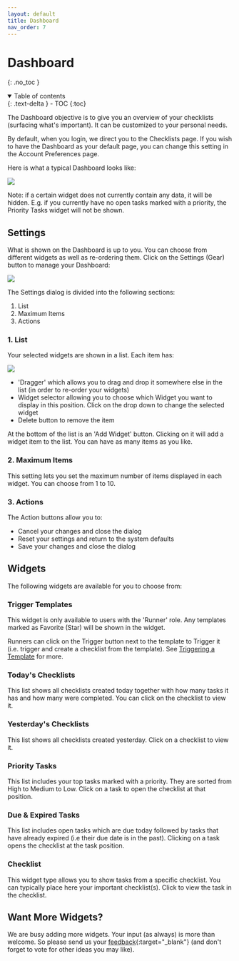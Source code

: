 ```yaml
---
layout: default
title: Dashboard
nav_order: 7
---
```


# Dashboard

{: .no_toc }

<details open markdown="block">
  <summary>
    Table of contents
  </summary>
  {: .text-delta }
- TOC
{:toc}
</details>

The Dashboard objective is to give you an overview of your checklists (surfacing what's important). It can be customized to your personal needs.

By default, when you login, we direct you to the Checklists page. If you wish to have the Dashboard as your default page, you can change this setting in the Account Preferences page.

Here is what a typical Dashboard looks like:

![](/assets/images/dashboard/dashboard.png)

Note: if a certain widget does not currently contain any data, it will be hidden. E.g. if you currently have no open tasks marked with a priority, the Priority Tasks widget will not be shown.

## Settings

What is shown on the Dashboard is up to you. You can choose from different widgets as well as re-ordering them. Click on the Settings (Gear) button to manage your Dashboard:

![](/assets/images/dashboard/dashboard-settings.png)

The Settings dialog is divided into the following sections:

1. List
2. Maximum Items
3. Actions

### 1. List

Your selected widgets are shown in a list. Each item has:

![](/assets/images/dashboard/dashboard-widget-setting.png)

- 'Dragger' which allows you to drag and drop it somewhere else in the list (in order to re-order your widgets)
- Widget selector allowing you to choose which Widget you want to display in this position. Click on the drop down to change the selected widget
- Delete button to remove the item

At the bottom of the list is an 'Add Widget' button. Clicking on it will add a widget item to the list. You can have as many items as you like.

### 2. Maximum Items

This setting lets you set the maximum number of items displayed in each widget. You can choose from 1 to 10.

### 3. Actions

The Action buttons allow you to:

- Cancel your changes and close the dialog
- Reset your settings and return to the system defaults
- Save your changes and close the dialog

## Widgets

The following widgets are available for you to choose from:

### Trigger Templates

This widget is only available to users with the 'Runner' role. Any templates marked as Favorite (Star) will be shown in the widget.

Runners can click on the Trigger button next to the template to Trigger it (i.e. trigger and create a checklist from the template). See [Triggering a Template](/templates/templates/#triggering-templates) for more.

### Today's Checklists

This list shows all checklists created today together with how many tasks it has and how many were completed. You can click on the checklist to view it.

### Yesterday's Checklists

This list shows all checklists created yesterday. Click on a checklist to view it.

### Priority Tasks

This list includes your top tasks marked with a priority. They are sorted from High to Medium to Low. Click on a task to open the checklist at that position.

### Due & Expired Tasks

This list includes open tasks which are due today followed by tasks that have already expired (i.e their due date is in the past). Clicking on a task opens the checklist at the task position.

### Checklist

This widget type allows you to show tasks from a specific checklist. You can typically place here your important checklist(s). Click to view the task in the checklist.

## Want More Widgets?

We are busy adding more widgets. Your input (as always) is more than welcome. So please send us your [feedback](https://checklist.com/feedback){:target="\_blank"} (and don't forget to vote for other ideas you may like).
